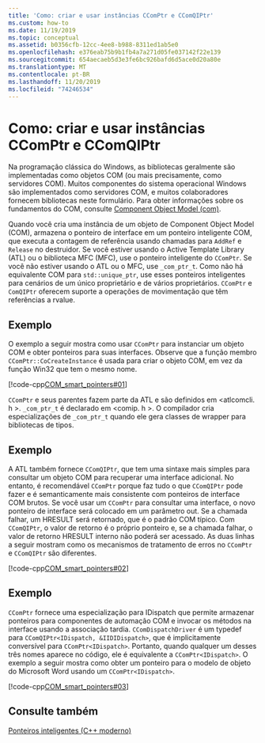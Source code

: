 ```yaml
---
title: 'Como: criar e usar instâncias CComPtr e CComQIPtr'
ms.custom: how-to
ms.date: 11/19/2019
ms.topic: conceptual
ms.assetid: b0356cfb-12cc-4ee8-b988-8311ed1ab5e0
ms.openlocfilehash: e376eab75b9b1fb4a7a271d05fe037142f22e139
ms.sourcegitcommit: 654aecaeb5d3e3fe6bc926bafd6d5ace0d20a80e
ms.translationtype: MT
ms.contentlocale: pt-BR
ms.lasthandoff: 11/20/2019
ms.locfileid: "74246534"
---
```

# <a name="how-to-create-and-use-ccomptr-and-ccomqiptr-instances"></a>Como: criar e usar instâncias CComPtr e CComQIPtr

Na programação clássica do Windows, as bibliotecas geralmente são implementadas como objetos COM (ou mais precisamente, como servidores COM). Muitos componentes do sistema operacional Windows são implementados como servidores COM, e muitos colaboradores fornecem bibliotecas neste formulário. Para obter informações sobre os fundamentos do COM, consulte [Component Object Model (com)](/windows/win32/com/component-object-model--com--portal).

Quando você cria uma instância de um objeto de Component Object Model (COM), armazena o ponteiro de interface em um ponteiro inteligente COM, que executa a contagem de referência usando chamadas para `AddRef` e `Release` no destruidor. Se você estiver usando o Active Template Library (ATL) ou o biblioteca MFC (MFC), use o ponteiro inteligente do `CComPtr`. Se você não estiver usando o ATL ou o MFC, use `_com_ptr_t`. Como não há equivalente COM para `std::unique_ptr`, use esses ponteiros inteligentes para cenários de um único proprietário e de vários proprietários. `CComPtr` e `ComQIPtr` oferecem suporte a operações de movimentação que têm referências a rvalue.

## <a name="example"></a>Exemplo

O exemplo a seguir mostra como usar `CComPtr` para instanciar um objeto COM e obter ponteiros para suas interfaces. Observe que a função membro `CComPtr::CoCreateInstance` é usada para criar o objeto COM, em vez da função Win32 que tem o mesmo nome.

[!code-cpp[COM_smart_pointers#01](../cpp/codesnippet/CPP/how-to-create-and-use-ccomptr-and-ccomqiptr-instances_1.cpp)]

`CComPtr` e seus parentes fazem parte da ATL e são definidos em \<atlcomcli. h >. `_com_ptr_t` é declarado em \<comip. h >. O compilador cria especializações de `_com_ptr_t` quando ele gera classes de wrapper para bibliotecas de tipos.

## <a name="example"></a>Exemplo

A ATL também fornece `CComQIPtr`, que tem uma sintaxe mais simples para consultar um objeto COM para recuperar uma interface adicional. No entanto, é recomendável `CComPtr` porque faz tudo o que `CComQIPtr` pode fazer e é semanticamente mais consistente com ponteiros de interface COM brutos. Se você usar um `CComPtr` para consultar uma interface, o novo ponteiro de interface será colocado em um parâmetro out. Se a chamada falhar, um HRESULT será retornado, que é o padrão COM típico. Com `CComQIPtr`, o valor de retorno é o próprio ponteiro e, se a chamada falhar, o valor de retorno HRESULT interno não poderá ser acessado. As duas linhas a seguir mostram como os mecanismos de tratamento de erros no `CComPtr` e `CComQIPtr` são diferentes.

[!code-cpp[COM_smart_pointers#02](../cpp/codesnippet/CPP/how-to-create-and-use-ccomptr-and-ccomqiptr-instances_2.cpp)]

## <a name="example"></a>Exemplo

`CComPtr` fornece uma especialização para IDispatch que permite armazenar ponteiros para componentes de automação COM e invocar os métodos na interface usando a associação tardia. `CComDispatchDriver` é um typedef para `CComQIPtr<IDispatch, &IIDIDispatch>`, que é implicitamente conversível para `CComPtr<IDispatch>`. Portanto, quando qualquer um desses três nomes aparece no código, ele é equivalente a `CComPtr<IDispatch>`. O exemplo a seguir mostra como obter um ponteiro para o modelo de objeto do Microsoft Word usando um `CComPtr<IDispatch>`.

[!code-cpp[COM_smart_pointers#03](../cpp/codesnippet/CPP/how-to-create-and-use-ccomptr-and-ccomqiptr-instances_3.cpp)]

## <a name="see-also"></a>Consulte também

[Ponteiros inteligentes (C++ moderno)](../cpp/smart-pointers-modern-cpp.md)

